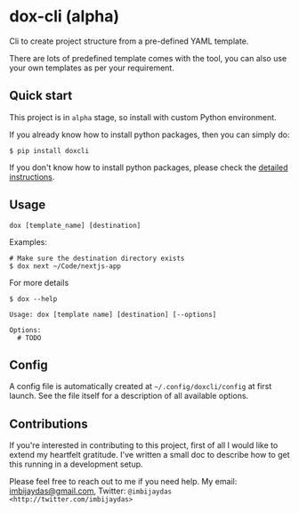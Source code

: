 # dox-cli (alpha)

Cli to create project structure from a pre-defined YAML template.

There are lots of predefined template comes with the tool, you can also use your own templates as per your requirement.

## Quick start

This project is in `alpha` stage, so install with custom Python environment.

If you already know how to install python packages, then you can simply do:

```shell
$ pip install doxcli
```

If you don't know how to install python packages, please check the [detailed instructions](https://pip.pypa.io/en/latest/installation/).

## Usage

```shell
dox [template_name] [destination]
```

Examples:

```shell
# Make sure the destination directory exists
$ dox next ~/Code/nextjs-app
```

For more details

```shell
$ dox --help

Usage: dox [template name] [destination] [--options]

Options:
  # TODO
```

## Config

A config file is automatically created at `~/.config/doxcli/config` at first launch. See the file itself for a description of all available options.


## Contributions

If you're interested in contributing to this project, first of all I would like to extend my heartfelt gratitude. I've written a small doc to describe how to get this running in a development setup.

Please feel free to reach out to me if you need help.
My email: imbijaydas@gmail.com, Twitter: `@imbijaydas <http://twitter.com/imbijaydas>`
